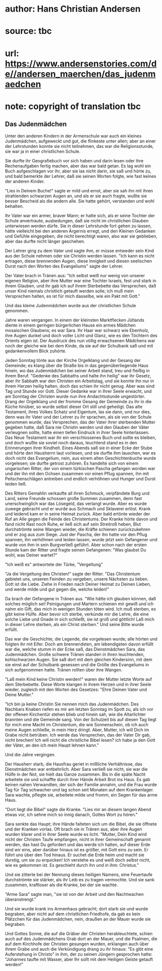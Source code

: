 # author: Hans Christian Andersen
# source: tbc
# url: https://www.andersenstories.com/de//andersen_maerchen/das_judenmaedchen
# note: copyright of translation tbc

## Das Judenmädchen 

Unter den anderen Kindern in der Armenschule war auch ein kleines
Judenmädchen, aufgeweckt und gut, die flinkeste unter allen; aber an
einer der Lehrstunden konnte sie nicht teilnehmen, das war die
Religionsstunde, sie war ja in einer christlichen Schule.

Sie durfte ihr Geografiebuch vor sich haben und darin lesen oder ihre
Rechenaufgaben fertig machen, aber das war bald getan. Es lag wohl ein
Buch aufgeschlagen vor ihr, aber sie las nicht darin, sie saß und hörte
zu, und bald bemerkte der Lehrer, daß sie seinen Worten folgte, wie fast
keines der anderen Kinder.

"Lies in Deinem Buche!" sagte er mild und ernst, aber sie sah ihn mit
ihren strahlenden schwarzen Augen an, und als er sie auch fragte, wußte
sie besser Bescheid als die andern alle. Sie hatte gehört, verstanden
und wohl behalten.

Ihr Vater war ein armer, braver Mann; er hatte sich, als er seine
Tochter der Schule anvertraute, ausbedungen, daß sie nicht im
christlichen Glauben unterwiesen werden dürfe. Sie in dieser Lehrstunde
fort gehen zu lassen, hätte vielleicht bei den anderen Ärgernis erregt,
und den Kleinen Gedanken und Gefühle eingegeben, die nicht berechtigt
waren, also war sie geblieben, aber das durfte nicht länger geschehen.

Der Lehrer ging zu dem Vater und sagte ihm, er müsse entweder sein Kind
aus der Schule nehmen oder sie Christin werden lassen. "Ich kann es
nicht ertragen, diese brennenden Augen, diese Innigkeit und diesen
seelischen Durst nach den Worten des Evangeliums" sagte der Lehrer.

Der Vater brach in Tränen aus: "Ich selbst weiß nur wenig von unserer
eigenen Religion, aber ihre Mutter war eine Tochter Israels, fest und
stark in ihrem Glauben, und ihr gab ich auf ihrem Sterbebette das
Versprechen, daß unser Kind niemals christlich getauft werden solle; ich
muß mein Versprechen halten, es ist für mich dasselbe, wie ein Pakt mit
Gott."

Und das kleine Judenmädchen wurde aus der christlichen Schule genommen.

Jahre waren vergangen. In einem der kleinsten Marktflecken Jütlands
diente in einem geringen bürgerlichen Hause ein armes Mädchen mosaischen
Glaubens; es war Sara. Ihr Haar war schwarz wie Ebenholz, ihre Augen
dunkel und doch voller Licht und Glanz, wie es den Töchtern des Orients
eigen ist. Der Ausdruck des nun völlig erwachsenen Mädchens war noch der
gleiche wie bei dem Kinde, da sie auf der Schulbank saß und mit
gedankenvollem Blick zuhörte.

Jeden Sonntag tönte aus der Kirche Orgelklang und der Gesang der
Gemeinde; es klang über die Straße bis in das gegenüberliegende Haus
hinein, wo das Judenmädchen bei seiner Arbeit stand, treu und fleißig in
ihrem Beruf. "Gedenke des Sabbaths und halte ihn heilig" war ihr
Gesetz, aber ihr Sabbath war den Christen ein Arbeitstag, und sie konnte
ihn nur in ihrem Herzen heilig halten, doch das schien ihr nicht genug.
Aber was sind Tag und Stunde vor Gott. Dieser Gedanke war in Ihrer Seele
erwacht, und am Sonntag der Christen wurde nun ihre Andachtsstunde
ungestörter. Drang der Orgelklang und der fromme Gesang der Gemeinde zu
ihr in die Küche hinüber, so wurde selbst dieser Ort still und
geheiligt. Das alte Testament, ihres Volkes Schatz und Eigentum, las sie
dann, und nur dies, denn was ihr Vater und der Lehrer zu ihr sprachen,
als sie von der Schule genommen wurde, das Versprechen, das der Vater
ihrer sterbenden Mutter gegeben hatte, daß Sara nie Christin werden und
den Glauben der Väter verleugnen sollte, hatte einen tiefen Eindruck in
ihrer Seele hinterlassen. Das Neue Testament war ihr ein verschlossenes
Buch und sollte es bleiben, und doch wußte sie soviel noch daraus,
leuchtend stand es in den Erinnerungen ihrer Kindheit. Eines Abends saß
sie in einer Ecke der Stube und hörte den Hausherrn laut vorlesen, und
sie durfte ihm lauschen, war es doch nicht das Evangelium, nein, aus
einem alten Geschichtenbuche wurde vorgelesen; sie durfte getrost
zuhören. Es handelte sich von einem ungarischen Ritter, der von einem
türkischen Pascha gefangen worden war und der ihn mit den Ochsen
zusammen vor einen Pflug spannen, ihn mit Peitschenschlägen antreiben
und endlich verhöhnen und Hunger und Durst leiden ließ.

Des Ritters Gemahlin verkaufte all ihren Schmuck, verpfändete Burg und
Land, seine Freunde schossen große Summen zusammen, denn fast
unerschwinglich war das Lösegeld, das verlangt wurde. Aber es wurde
zuwege gebracht und er wurde aus Schmach und Sklaverei erlöst. Krank und
leidend kam er in seine Heimat zurück. Aber bald ertönte wieder der Ruf
an Alle gegen die Feinde des Christentums. Der Kranke hörte davon und
fand nicht Rast noch Ruhe, er ließ sich auf sein Streitroß heben, Blut
durchströmte seine Wangen wieder, die Kräfte schienen zurückzukehren und
er zog aus zum Siege. Just der Pascha, der ihn hatte vor den Pflug
spannen, ihn verhöhnen und leiden lassen, wurde jetzt sein Gefangener
und wurde von ihm in sein Burgverließ geführt. Aber schon nach der
ersten Stunde kam der Ritter und fragte seinen Gefangenen: "Was glaubst
Du wohl, was Deiner wartet?"

"lch weiß es" antwortete der Türke, "Vergeltung"

"Ja die Vergeltung des Christen!" sagte der Ritter. "Das Christentum
gebietet uns, unseren Feinden zu vergeben, unsere Nächsten zu lieben.
Gott ist die Liebe. Ziehe in Frieden nach Deiner Heimat zu Deinen
Lieben, und werde milde und gut gegen die, welche leiden!"

Da brach der Gefangene in Tränen aus. "Wie hätte ich glauben können,
daß solches möglich sei! Peinigungen und Martern schienen mir gewiß und
ich nahm ein Gift, das mich in wenigen Stunden töten wird. Ich muß
sterben, es gibt keine Hülfe. Aber bevor ich sterbe, verkünde mir die
Lehre, die eine solche Liebe und Gnade in sich schließt, sie ist groß
und göttlich! Laß mich in dieser Lehre sterben, als ein Christ
sterben." Und seine Bitte wurde erfüllt.

Das war die Geschichte, die Legende, die vorgelesen wurde; alle hörten
und folgten ihr mit Eifer. Doch am brennendsten, am lebendigsten davon
erfüllt war die, welche stumm in der Ecke saß, das Dienstmädchen Sara,
das Judenmädchen. Große schwere Tränen standen in ihren leuchtenden,
kohlschwarzen Augen. Sie saß dort mit dem gleichen Kindersinn, mit dem
sie einst auf der Schulbank gesessen und die Größe des Evangeliums in
sich aufgenommen hatte. Tränen rollten über ihre Wangen.

"Laß mein Kind keine Christin werden!" waren der Mutter letzte Worte
auf dem Sterbebette. Diese Worte klangen in ihrem Herzen und in ihrer
Seele wieder, zugleich mit den Worten des Gesetzes: "Ehre Deinen Vater
und Deine Mutter."

"Ich bin ja keine Christin Sie nennen mich das Judenmädchen. Des
Nachbars Knaben riefen es mir am letzten Sonntag im Spott zu, als ich
vor der offenen Kirchentür stehen blieb und hinein sah, wie die
Altarlichter brannten und die Gemeinde sang. Von der Schulzeit bis auf
diesen Tag liegt für mich eine Macht im Christentum, die wie
Sonnenschein, ob ich auch meine Augen schließe, in mein Herz dringt.
Aber, Mutter, ich will Dich im Grabe nicht betrüben. Ich werde das
Versprechen, das der Vater Dir gab, nicht brechen! Ich will nicht die
christliche Bibel lesen? ich habe ja den Gott der Väter, an den ich mein
Haupt lehnen kann."

Und die Jahre vergingen.

Der Hausherr starb, die Hausfrau geriet in mißliche Verhältnisse, das
Dienstmädchen war entbehrlich. Aber Sara verließ sie nicht, sie war die
Hülfe in der Not, sie hielt das Ganze zusammen. Bis in die späte Nacht
arbeitete sie und schaffte durch ihrer Hände Arbeit Brot ins Haus. Es
gab keinen nahen Verwandten, der sich der Familie annahm, und die Frau
wurde Tag für Tag schwacher und lag schon seit Monaten auf dem
Krankenlager. Sara wachte, pflegte sie, arbeitete milde und fromm, ein
Segen für das arme Haus.

"Dort liegt die Bibel" sagte die Kranke. "Lies mir an diesem langen
Abend etwas vor, ich sehne mich so innig danach, Gottes Wort zu hören."


Sara senkte das Haupt; ihre Hände falteten sich um die Bibel, die sie
öffnete und der Kranken vorlas. Oft brach sie in Tränen aus, aber ihre
Augen wurden klarer und in ihrer Seele wurde es licht. "Mutter, Dein
Kind wird nicht der Christen Taufe empfangen, nicht in ihrer
Gemeinschaft genannt werden, das hast Du gefordert und das werde ich
halten, auf dieser Erde sind wir eins, aber darüber hinaus ist es
größer, mit Gott eins zu sein. Er führt uns über den Tod hinaus. Er
suchet die Erde heim und macht sie durstig, um sie zu erquicken! Ich
verstehe es und weiß doch selbst nicht, wie es gekommen ist. Es
geschieht durch ihn und in ihm: Christus."

Und sie zitterte bei der Nennung dieses heiligen Namens, eine Feuertaufe
durchströmte sie stärker, als ihr Leib es zu tragen vermochte. Und sie
sank zusammen, kraftloser als die Kranke, bei der sie wachte.

"Arme Sara" sagte man, "sie ist von der Arbeit und den Nachtwachen
überanstrengt."

Und sie wurde krank ins Armenhaus gebracht; dort starb sie und wurde
begraben, aber nicht auf dem christlichen Friedhofe, da gab es kein
Plätzchen für das Judenmädchen, nein, draußen an der Mauer wurde sie
begraben.

Und Gottes Sonne, die auf die Gräber der Christen herableuchtete, schien
auch auf des Judenmädchens Grab dort an der Mauer, und die Psalmen, die
auf dem Kirchhofe der Christen gesungen wurden, erklangen auch über
ihrem Grabe und auch die Verkündigung drang zu ihr hinaus: "Es gibt
eine Auferstehung in Christo" in ihm, der zu seinen Jüngern gesprochen
hatte: "Johannes taufte mit Wasser, aber Ihr sollt mit dem Heiligen
Geiste getauft werden!"
